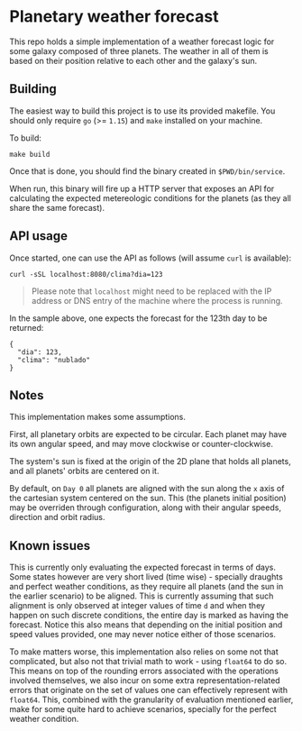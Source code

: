 # Planetary weather forecast

This repo holds a simple implementation of a weather forecast logic for some galaxy composed of
three planets. The weather in all of them is based on their position relative to each other and
the galaxy's sun.

## Building

The easiest way to build this project is to use its provided makefile. You should only
require `go` (>= `1.15`) and `make` installed on your machine.

To build:
```
make build
```

Once that is done, you should find the binary created in `$PWD/bin/service`.

When run, this binary will fire up a HTTP server that exposes an API for calculating the expected
metereologic conditions for the planets (as they all share the same forecast).

## API usage

Once started, one can use the API as follows (will assume `curl` is available):

```
curl -sSL localhost:8080/clima?dia=123
```

> Please note that `localhost` might need to be replaced with the IP address or DNS entry of the
machine where the process is running.

In the sample above, one expects the forecast for the 123th day to be returned:

```
{
  "dia": 123,
  "clima": "nublado"
}
```

## Notes

This implementation makes some assumptions.

First, all planetary orbits are expected to be circular. Each planet may have its own angular speed,
and may move clockwise or counter-clockwise.

The system's sun is fixed at the origin of the 2D plane that holds all planets, and all planets'
orbits are centered on it.

By default, on `Day 0` all planets are aligned with the sun along the `x` axis of the cartesian
system centered on the sun. This (the planets initial position) may be overriden through
configuration, along with their angular speeds, direction and orbit radius.

## Known issues

This is currently only evaluating the expected forecast in terms of days. Some states however are
very short lived (time wise) - specially draughts and perfect weather conditions, as they require
all planets (and the sun in the earlier scenario) to be aligned. This is currently assuming that
such alignment is only observed at integer values of time `d` and when they happen on such discrete
conditions, the entire day is marked as having the forecast. Notice this also means that depending
on the initial position and speed values provided, one may never notice either of those scenarios.

To make matters worse, this implementation also relies on some not that complicated, but also not
that trivial math to work - using `float64` to do so. This means on top of the rounding errors
associated with the operations involved themselves, we also incur on some extra
representation-related errors that originate on the set of values one can effectively represent
with `float64`. This, combined with the granularity of evaluation mentioned earlier, make for some
quite hard to achieve scenarios, specially for the perfect weather condition.
